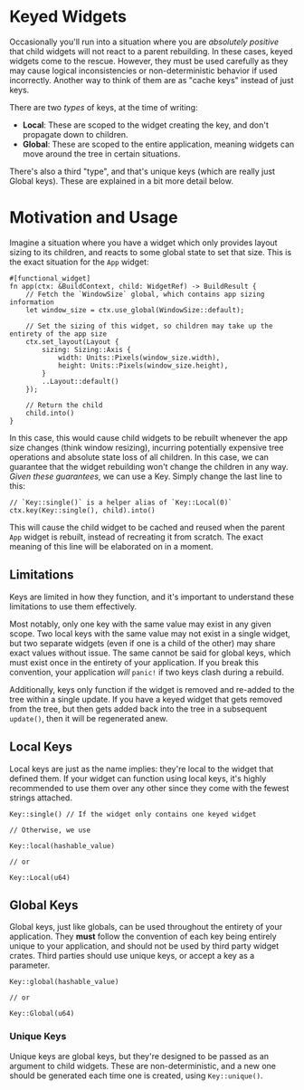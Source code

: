 # Keyed Widgets

Occasionally you'll run into a situation where you are *absolutely positive* that child widgets will not react to a parent rebuilding. In these cases, keyed widgets come to the rescue. However, they must be used carefully as they may cause logical inconsistencies or non-deterministic behavior if used incorrectly. Another way to think of them are as "cache keys" instead of just keys.

There are two *types* of keys, at the time of writing:

- **Local**: These are scoped to the widget creating the key, and don't propagate down to children.
- **Global**: These are scoped to the entire application, meaning widgets can move around the tree in certain situations.

There's also a third "type", and that's unique keys (which are really just Global keys). These are explained in a bit more detail below.

# Motivation and Usage

Imagine a situation where you have a widget which only provides layout sizing to its children, and reacts to some global state to set that size. This is the exact situation for the `App` widget:

```rust,noplaypen
#[functional_widget]
fn app(ctx: &BuildContext, child: WidgetRef) -> BuildResult {
    // Fetch the `WindowSize` global, which contains app sizing information
    let window_size = ctx.use_global(WindowSize::default);

    // Set the sizing of this widget, so children may take up the entirety of the app size
    ctx.set_layout(Layout {
        sizing: Sizing::Axis {
            width: Units::Pixels(window_size.width),
            height: Units::Pixels(window_size.height),
        }
        ..Layout::default()
    });

    // Return the child
    child.into()
}
```

In this case, this would cause child widgets to be rebuilt whenever the app size changes (think window resizing), incurring potentially expensive tree operations and absolute state loss of all children. In this case, we can guarantee that the widget rebuilding won't change the children in any way. *Given these guarantees*, we can use a Key. Simply change the last line to this:

```rust,noplaypen
// `Key::single()` is a helper alias of `Key::Local(0)`
ctx.key(Key::single(), child).into()
```

This will cause the child widget to be cached and reused when the parent `App` widget is rebuilt, instead of recreating it from scratch. The exact meaning of this line will be elaborated on in a moment.

## Limitations

Keys are limited in how they function, and it's important to understand these limitations to use them effectively.

Most notably, only one key with the same value may exist in any given scope. Two local keys with the same value may not exist in a single widget, but two separate widgets (even if one is a child of the other) may share exact values without issue. The same cannot be said for global keys, which must exist once in the entirety of your application. If you break this convention, your application *will* `panic!` if two keys clash during a rebuild.

Additionally, keys only function if the widget is removed and re-added to the tree within a single update. If you have a keyed widget that gets removed from the tree, but then gets added back into the tree in a subsequent `update()`, then it will be regenerated anew.

## Local Keys

Local keys are just as the name implies: they're local to the widget that defined them. If your widget can function using local keys, it's highly recommended to use them over any other since they come with the fewest strings attached.

```rust,noplaypen
Key::single() // If the widget only contains one keyed widget

// Otherwise, we use

Key::local(hashable_value)

// or

Key::Local(u64)
```

## Global Keys

Global keys, just like globals, can be used throughout the entirety of your application. They **must** follow the convention of each key being entirely unique to your application, and should not be used by third party widget crates. Third parties should use unique keys, or accept a key as a parameter.

```rust,noplaypen
Key::global(hashable_value)

// or

Key::Global(u64)
```

### Unique Keys

Unique keys are global keys, but they're designed to be passed as an argument to child widgets. These are non-deterministic, and a new one should be generated each time one is created, using `Key::unique()`.
